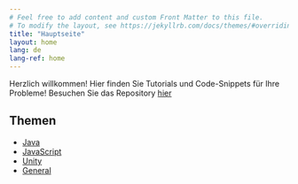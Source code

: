 ```yaml
---
# Feel free to add content and custom Front Matter to this file.
# To modify the layout, see https://jekyllrb.com/docs/themes/#overriding-theme-defaults
title: "Hauptseite"
layout: home
lang: de
lang-ref: home
---
```


Herzlich willkommen! Hier finden Sie Tutorials und Code-Snippets für Ihre Probleme!
Besuchen Sie das Repository [hier](https://github.com/CodeDoctorDE/help)

## Themen

* [Java](/de/java)
* [JavaScript](/de/js)
* [Unity](/de/unity)
* [General](/de/general)

